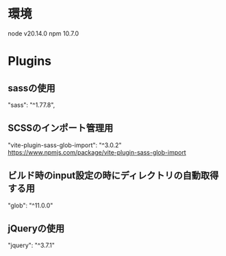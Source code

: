 # 環境
node v20.14.0
npm 10.7.0


# Plugins
## sassの使用
"sass": "^1.77.8",

## SCSSのインポート管理用
"vite-plugin-sass-glob-import": "^3.0.2"
https://www.npmjs.com/package/vite-plugin-sass-glob-import

## ビルド時のinput設定の時にディレクトリの自動取得する用
"glob": "^11.0.0"

## jQueryの使用
"jquery": "^3.7.1"

